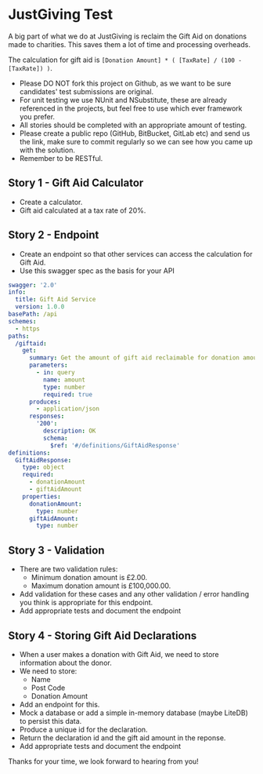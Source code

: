# JustGiving Test

A big part of what we do at JustGiving is reclaim the Gift Aid on donations made to charities. This saves them a lot of time and processing overheads.

The calculation for gift aid is `[Donation Amount] * ( [TaxRate] / (100 - [TaxRate]) )`.

  * Please DO NOT fork this project on Github, as we want to be sure candidates' test submissions are original.
  * For unit testing we use NUnit and NSubstitute, these are already referenced in the projects, but feel free to use which ever framework you prefer.
  * All stories should be completed with an appropriate amount of testing.
  * Please create a public repo (GitHub, BitBucket, GitLab etc) and send us the link, make sure to commit regularly so we can see how you came up with the solution.
  * Remember to be RESTful.

## Story 1 - Gift Aid Calculator
* Create a calculator.
* Gift aid calculated at a tax rate of 20%.

## Story 2 - Endpoint

* Create an endpoint so that other services can access the calculation for Gift Aid.
* Use this swagger spec as the basis for your API
```yaml
swagger: '2.0'
info:
  title: Gift Aid Service
  version: 1.0.0
basePath: /api
schemes:
  - https
paths:
  /giftaid:
    get:
      summary: Get the amount of gift aid reclaimable for donation amount
      parameters:
        - in: query
          name: amount
          type: number
          required: true
      produces:
        - application/json
      responses:
        '200':
          description: OK
          schema:
            $ref: '#/definitions/GiftAidResponse'
definitions:
  GiftAidResponse:
    type: object
    required:
      - donationAmount
      - giftAidAmount
    properties:
      donationAmount:
        type: number
      giftAidAmount: 
        type: number
```

## Story 3 - Validation
* There are two validation rules: 
    * Minimum donation amount is £2.00.
    * Maximum donation amount is £100,000.00. 
* Add validation for these cases and any other validation / error handling you think is appropriate for this endpoint.
* Add appropriate tests and document the endpoint

## Story 4 - Storing Gift Aid Declarations

* When a user makes a donation with Gift Aid, we need to store information about the donor.
* We need to store: 
  * Name
  * Post Code
  * Donation Amount
* Add an endpoint for this.
* Mock a database or add a simple in-memory database (maybe LiteDB) to persist this data.
* Produce a unique id for the declaration.
* Return the declaration id and the gift aid amount in the reponse.
* Add appropriate tests and document the endpoint

Thanks for your time, we look forward to hearing from you!
